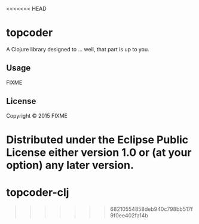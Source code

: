 <<<<<<< HEAD
# topcoder

A Clojure library designed to ... well, that part is up to you.

## Usage

FIXME

## License

Copyright © 2015 FIXME

Distributed under the Eclipse Public License either version 1.0 or (at
your option) any later version.
=======
# topcoder-clj
>>>>>>> 68210554858deb940c798bb517f9f0ee402fa14b
